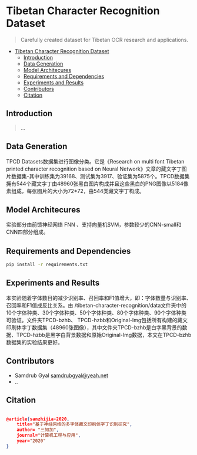 # Tibetan Character Recognition Dataset

> Carefully created dataset for Tibetan OCR research and applications.

<!-- @import "[TOC]" {cmd="toc" depthFrom=1 depthTo=6 orderedList=false} -->

<!-- code_chunk_output -->

- [Tibetan Character Recognition Dataset](#tibetan-character-recognition-dataset)
  - [Introduction](#introduction)
  - [Data Generation](#data-generation)
  - [Model Architecures](#model-architecures)
  - [Requirements and Dependencies](#requirements-and-dependencies)
  - [Experiments and Results](#experiments-and-results)
  - [Contributors](#contributors)
  - [Citation](#citation)

<!-- /code_chunk_output -->


## Introduction

> ...

## Data Generation

TPCD Datasets数据集进行图像分类。它是《Research on multi font Tibetan printed character recognition based on Neural Network》文章的藏文字丁图片数据集-其中训练集为39168、测试集为3917、验证集为5875个。TPCD数据集拥有544个藏文字丁由48960张黑白图片构成并且这些黑白的PNG图像以5184像素组成，每张图片的大小为72*72，由544类藏文字丁构成。

## Model Architecures

实验部分由前馈神经网络 FNN 、支持向量机SVM，参数较少的CNN-small和 CNN四部分组成。

## Requirements and Dependencies

```bash
pip install -r requirements.txt
```

## Experiments and Results

本实验随着字体数目的减少识别率、召回率和F1值增大，即：字体数量与识别率、召回率和F1值成反比关系。由 /tibetan-character-recognition/data文件夹中的10个字体种类、30个字体种类、50个字体种类、80个字体种类、90个字体种类可验证。文件夹TPCD-bzhb、
TPCD-hzbb和Original-Img包括所有构建的藏文印刷体字丁数据集（48960张图像），其中文件夹TPCD-bzhb是白字黑背景的数据、TPCD-hzbb是黑字白背景数据和原始Original-Img数据，本文在TPCD-bzhb数据集的实验结果更好。


## Contributors

+ Samdrub Gyal <samdrubgyal@yeah.net>
+ ..

## Citation

```json

@article{sanzhijia-2020,
    title="基于神经网络的多字体藏文印刷体字丁识别研究",
    author= "三知加",
    journal="计算机工程与应用",
    year="2020"
}
```